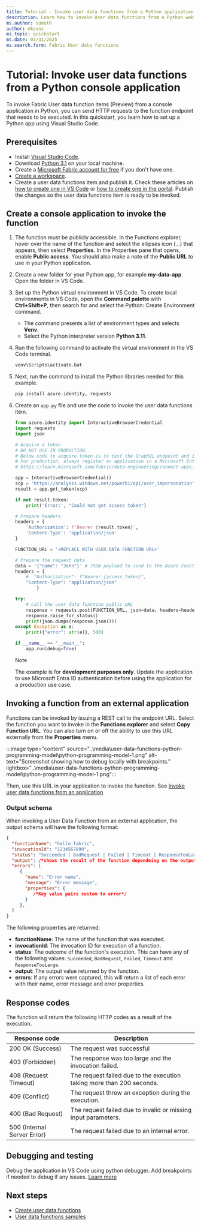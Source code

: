 ```yaml
---
title: Tutorial - Invoke user data functions from a Python application
description: Learn how to invoke User data functions from a Python web application.
ms.author: sumuth
author: mksuni
ms.topic: quickstart
ms.date: 03/31/2025
ms.search.form: Fabric User data functions
---
```


# Tutorial: Invoke user data functions from a Python console application

To invoke Fabric User data function items (Preview) from a console application in Python, you can send HTTP requests to the function endpoint that needs to be executed. In this quickstart, you learn how to set up a Python app using Visual Studio Code.

## Prerequisites

- Install [Visual Studio Code](https://code.visualstudio.com/download).
- Download [Python 3.1](https://www.python.org/downloads/release/python-3110/) on your local machine.
- Create a [Microsoft Fabric account for free](https://www.microsoft.com/microsoft-fabric/getting-started) if you don't have one.
- [Create a workspace](../../fundamentals/create-workspaces.md).
- Create a user data functions item and publish it. Check these articles on [how to create one in VS Code](./create-user-data-functions-vs-code.md) or [how to create one in the portal](./create-user-data-functions-portal.md). Publish the changes so the user data functions item is ready to be invoked.

## Create a console application to invoke the function

1. The function must be publicly accessible. In the Functions explorer, hover over the name of the function and select the ellipses icon (...) that appears, then select **Properties**. In the Properties pane that opens, enable **Public access**. You should also make a note of the **Public URL** to use in your Python application.

1. Create a new folder for your Python app, for example **my-data-app**. Open the folder in VS Code.

1. Set up the Python virtual environment in VS Code. To create local environments in VS Code, open the **Command palette** with **Ctrl+Shift+P**, then search for and select the Python: Create Environment command.
   - The command presents a list of environment types and selects **Venv**.
   - Select the Python interpreter version **Python 3.11**.

1. Run the following command to activate the virtual environment in the VS Code terminal.

    ```bash
    venv\Scripts\activate.bat
    ```

1. Next, run the command to install the Python libraries needed for this example.

    ```python
    pip install azure-identity, requests 
    ```

1. Create an `app.py` file and use the code to invoke the user data functions item.

    ```python
    from azure.identity import InteractiveBrowserCredential
    import requests
    import json

    # Acquire a token
    # DO NOT USE IN PRODUCTION.
    # Below code to acquire token is to test the GraphQL endpoint and is for the purpose of development only.
    # For production, always register an application in a Microsoft Entra ID tenant and use the appropriate client_id and scopes.
    # https://learn.microsoft.com/fabric/data-engineering/connect-apps-api-graphql#create-a-microsoft-entra-app

    app = InteractiveBrowserCredential()
    scp = 'https://analysis.windows.net/powerbi/api/user_impersonation'
    result = app.get_token(scp)

    if not result.token:
        print('Error:', "Could not get access token")

    # Prepare headers
    headers = {
        'Authorization': f'Bearer {result.token}',
        'Content-Type': 'application/json'
    }

    FUNCTION_URL = '<REPLACE WITH USER DATA FUNCTION URL>'

    # Prepare the request data
    data = '{"name": "John"}' # JSON payload to send to the Azure Function
    headers = {
        #  "Authorization": f"Bearer {access_token}",
        "Content-Type": "application/json"
            }

    try:   
        # Call the user data function public URL 
        response = requests.post(FUNCTION_URL, json=data, headers=headers)
        response.raise_for_status()
        print(json.dumps(response.json()))
    except Exception as e:
        print({"error": str(e)}, 500)

    if __name__ == "__main__":
        app.run(debug=True)

    ```

    > [!NOTE]
    > The example is for **development purposes only**. Update the application to use Microsoft Entra ID authentication before using the application for a production use case. 

## Invoking a function from an external application
Functions can be invoked by issuing a REST call to the endpoint URL. Select the function you want to invoke in the **Functions explorer** and select **Copy Function URL**. You can also turn on or off the ability to use this URL externally from the **Properties** menu.

:::image type="content" source="..\media\user-data-functions-python-programming-model\python-programming-model-1.png" alt-text="Screenshot showing how to debug locally with breakpoints." lightbox="..\media\user-data-functions-python-programming-model\python-programming-model-1.png":::

Then, use this URL in your application to invoke the function. See [Invoke user data functions from an application](./tutorial-invoke-from-python-app.md)

### Output schema 
When invoking a User Data Function from an external application, the output schema will have the following format: 

```json
{
  "functionName": "hello_fabric",
  "invocationId": "1234567890", 
  "status": "Succeeded | BadRequest | Failed | Timeout | ResponseTooLarge",
  "output": /*shows the result of the function dependeing on the output type*/,
  "errors": [
     {
       "name": "Error name",
       "message": "Error message",
       "properties": {
          /*Key value pairs custom to error*/
       }
     },
  ]
}
```

The following properties are returned:
- **functionName**: The name of the function that was executed.
- **invocationId**: The invocation ID for execution of a function.
- **status**: The outcome of the function's execution. This can have any of the following values: `Succeeded`, `BadRequest`, `Failed`, `Timeout` and `ResponseTooLarge`.
- **output**: The output value returned by the function. 
- **errors**: If any errors were captured, this will return a list of each error with their name, error message and error properties.

## Response codes
The function will return the following HTTP codes as a result of the execution.

| **Response code** | **Description** |
| ------------------- | ------------------------ |
| 200 OK (Success)| The request was successful|
| 403 (Forbidden) | The response was too large and the invocation failed.|
| 408 (Request Timeout) | The request failed due to the execution taking more than 200 seconds. |
| 409 (Conflict) | The request threw an exception during the execution. |
| 400 (Bad Request)| The request failed due to invalid or missing input parameters.|
| 500 (Internal Server Error)| The request failed due to an internal error.|

## Debugging and testing 
Debug the application in VS Code using python debugger. Add breakpoints if needed to debug if any issues. [Learn more](https://code.visualstudio.com/docs/languages/python#_debugging)

## Next steps
- [Create user data functions](./create-user-data-functions-portal.md)
- [User data functions samples](https://github.com/microsoft/fabric-user-data-functions-samples)
